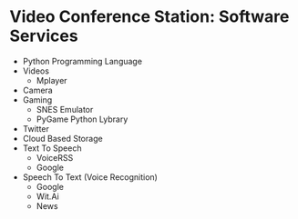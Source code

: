 # Video Conference Station: Software Services

- Python Programming Language
- Videos
  - Mplayer
- Camera
- Gaming
  - SNES Emulator
  - PyGame Python Lybrary
- Twitter
- Cloud Based Storage
- Text To Speech
  - VoiceRSS
  - Google
- Speech To Text (Voice Recognition)
  - Google
  - Wit.Ai
  - News
